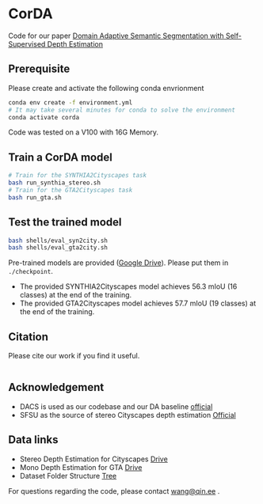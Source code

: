 # CorDA
Code for our paper [Domain Adaptive Semantic Segmentation with Self-Supervised Depth Estimation](https://arxiv.org/pdf/) 

## Prerequisite
Please create and activate the following conda envrionment 
```bash
conda env create -f environment.yml
# It may take several minutes for conda to solve the environment
conda activate corda 
```
Code was tested on a V100 with 16G Memory.

## Train a CorDA model
```bash
# Train for the SYNTHIA2Cityscapes task
bash run_synthia_stereo.sh
# Train for the GTA2Cityscapes task
bash run_gta.sh
```

## Test the trained model
```bash
bash shells/eval_syn2city.sh
bash shells/eval_gta2city.sh
```
Pre-trained models are provided ([Google Drive](https://drive.google.com/file/d/1yYV5O7In2sgYKA9cY8-12p9VdyWtRuFH/view?usp=sharing)). Please put them in `./checkpoint`. 

+ The provided SYNTHIA2Cityscapes model achieves 56.3 mIoU (16 classes) at the end of the training. 
+ The provided GTA2Cityscapes model achieves 57.7 mIoU (19 classes) at the end of the training.

## Citation
Please cite our work if you find it useful.
```bibtex

```

## Acknowledgement 
+ DACS is used as our codebase and  our DA baseline [official](https://github.com/vikolss/DACS) 
+ SFSU as the source of stereo Cityscapes depth estimation [Official](https://people.ee.ethz.ch/~csakarid/SFSU_synthetic/) 

## Data links
+ Stereo Depth Estimation for Cityscapes [Drive](http://zh.qin.ee/depth/city_stereo_depth.zip)
+ Mono Depth Estimation for GTA [Drive](http://matrix.qin.ee/depth/gta_mono_depth.zip)
+ Dataset Folder Structure [Tree](./extra/data_tree)


For questions regarding the code, please contact wang@qin.ee .
